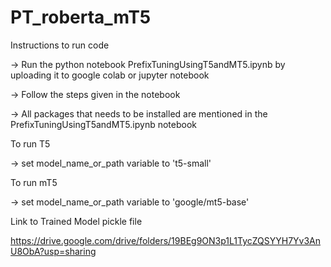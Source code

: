 # PT_roberta_mT5
Instructions to run code

-> Run the python notebook PrefixTuningUsingT5andMT5.ipynb by uploading it to google colab or jupyter notebook

-> Follow the steps given in the notebook

-> All packages that needs to be installed are mentioned in the PrefixTuningUsingT5andMT5.ipynb notebook

To run T5

-> set model_name_or_path variable to 't5-small'

To run mT5

-> set model_name_or_path variable to 'google/mt5-base'

Link to Trained Model pickle file

https://drive.google.com/drive/folders/19BEg9ON3p1L1TycZQSYYH7Yv3AnU8ObA?usp=sharing
